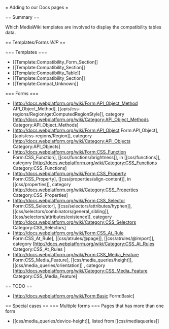 = Adding to our Docs pages =

== Summary ==

Which MediaWiki templates are involved to display the compatibility tables data.

== Templates/Forms *WIP* ==

=== Templates ===
* [[Template:Compatibility_Form_Section]]  
* [[Template:Compatibility_Section]]
* [[Template:Compatibility_Table]]
* [[Template:Compatibility_Section]]
* [[Template:Compat_Unknown]]

=== Forms ===
* [http://docs.webplatform.org/wiki/Form:API_Object_Method API_Object_Method], [[apis/css-regions/Region/getComputedRegionStyle]], category [http://docs.webplatform.org/wiki/Category:API_Object_Methods Category:API_Object_Methods]
* [http://docs.webplatform.org/wiki/Form:API_Object Form:API_Object], [[apis/css-regions/Region]], category [http://docs.webplatform.org/wiki/Category:API_Objects Category:API_Objects]
* [http://docs.webplatform.org/wiki/Form:CSS_Function Form:CSS_Function], [[css/functions/brightness]], in [[css/functions]], category [http://docs.webplatform.org/wiki/Category:CSS_Functions Category:CSS_Functions]
* [http://docs.webplatform.org/wiki/Form:CSS_Property Form:CSS_Property], [[css/properties/align-content]], in [[css/properties]], category [http://docs.webplatform.org/wiki/Category:CSS_Properties Category:CSS_Properties]
* [http://docs.webplatform.org/wiki/Form:CSS_Selector Form:CSS_Selector], [[css/selectors/attributes/hyphen]], [[css/selectors/combinators/general_sibling]], [[css/selectors/attributes/existence]], category [http://docs.webplatform.org/wiki/Category:CSS_Selectors Category:CSS_Selectors]
* [http://docs.webplatform.org/wiki/Form:CSS_At_Rule Form:CSS_At_Rule], [[css/atrules/@page]], [[css/atrules/@import]], category [http://docs.webplatform.org/wiki/Category:CSS_At_Rules Category:CSS_At_Rules ]
* [http://docs.webplatform.org/wiki/Form:CSS_Media_Feature Form:CSS_Media_Feature], [[css/media_queries/height]], [[css/media_queries/orientation]] , category [http://docs.webplatform.org/wiki/Category:CSS_Media_Feature Category:CSS_Media_Feature]

== TODO ==
* [http://docs.webplatform.org/wiki/Form:Basic Form:Basic]


== Special cases ==
=== Multiple forms ===
Pages that has more than one form
* [[css/media_queries/device-height]], listed from [[css/mediaqueries]]